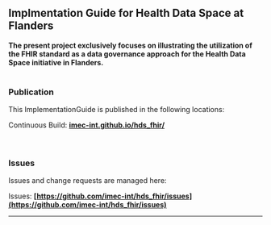Implmentation Guide for Health Data Space at Flanders
---
**The present project exclusively focuses on illustrating the utilization of the FHIR standard as a data governance approach for the Health Data Space initiative in Flanders.**
<br> </br>
###
### Publication
This ImplementationGuide is published in the following locations:

Continuous Build: __[imec-int.github.io/hds_fhir/](https://imec-int.github.io/hds_fhir/)__  
<br> </br>

### Issues
Issues and change requests are managed here:  

Issues:  __[https://github.com/imec-int/hds_fhir/issues](https://github.com/imec-int/hds_fhir/issues)__  


---
